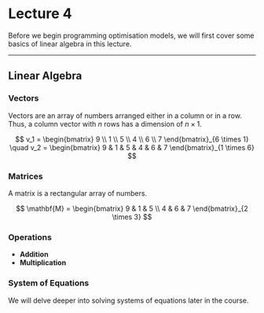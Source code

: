 # Lecture 4

Before we begin programming optimisation models, we will first cover some basics of linear algebra in this lecture.

---

## Linear Algebra

### Vectors

Vectors are an array of numbers arranged either in a column or in a row. Thus, a column vector with $n$ rows has a dimension of $n \times 1$.

  $$
  v_1 = 
  \begin{bmatrix}
  9 \\
  1 \\
  5 \\
  4 \\
  6 \\
  7
  \end{bmatrix}_{6 \times 1}
  \quad
  v_2 = 
  \begin{bmatrix}
  9 & 1 & 5 & 4 & 6 & 7
  \end{bmatrix}_{1 \times 6}
  $$

### Matrices

A matrix is a rectangular array of numbers.

  $$
  \mathbf{M} = 
  \begin{bmatrix}
  9 & 1 & 5 \\
  4 & 6 & 7
  \end{bmatrix}_{2 \times 3}
  $$

### Operations

- **Addition**
- **Multiplication**

### System of Equations

We will delve deeper into solving systems of equations later in the course.
